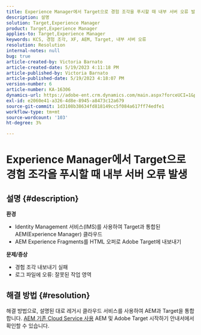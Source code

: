 ```yaml
---
title: Experience Manager에서 Target으로 경험 조각을 푸시할 때 내부 서버 오류 발생
description: 설명
solution: Target,Experience Manager
product: Target,Experience Manager
applies-to: Target,Experience Manager
keywords: KCS, 경험 조각, XF, AEM, Target, 내부 서버 오류
resolution: Resolution
internal-notes: null
bug: true
article-created-by: Victoria Barnato
article-created-date: 5/19/2023 4:11:18 PM
article-published-by: Victoria Barnato
article-published-date: 5/19/2023 4:18:07 PM
version-number: 6
article-number: KA-16306
dynamics-url: https://adobe-ent.crm.dynamics.com/main.aspx?forceUCI=1&pagetype=entityrecord&etn=knowledgearticle&id=dc6cf9c4-5ff6-ed11-8848-6045bd0065b6
exl-id: e2060e41-a326-4d8e-8945-a8473c12a679
source-git-commit: 1d3108b38634fd818149cc5f084a617ff74edfe1
workflow-type: tm+mt
source-wordcount: '103'
ht-degree: 3%

---
```


# Experience Manager에서 Target으로 경험 조각을 푸시할 때 내부 서버 오류 발생

## 설명 {#description}

<b>환경</b>
- Identity Management 서비스(IMS)를 사용하여 Target과 통합된 AEM(Experience Manager) 클라우드
- AEM Experience Fragments를 HTML 오퍼로 Adobe Target에 내보내기

<b>문제/증상</b>
- 경험 조각 내보내기 실패
- 로그 파일에 오류: 잘못된 작업 영역



## 해결 방법 {#resolution}


해결 방법으로, 설명된 대로 레거시 클라우드 서비스를 사용하여 AEM과 Target을 통합합니다. [AEM 기존 Cloud Service 사용](https://experienceleague.adobe.com/docs/experience-manager-learn/aem-target-tutorial/aem-target-implementation/using-aem-cloud-services.html) AEM 및 Adobe Target 시작하기 안내서에서 확인할 수 있습니다.
